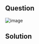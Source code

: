 ## Question

![image](https://github.com/user-attachments/assets/698ff020-856c-4f34-a82c-2a225be23bc4)

## Solution
